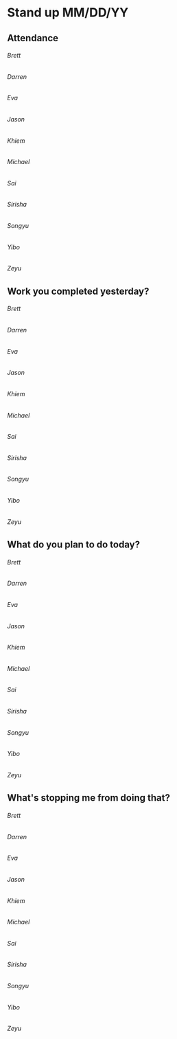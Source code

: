 # Stand up MM/DD/YY

## Attendance
###### Brett
###### Darren
###### Eva
###### Jason
###### Khiem
###### Michael
###### Sai
###### Sirisha
###### Songyu
###### Yibo
###### Zeyu


## Work you completed yesterday?
###### Brett
###### Darren
###### Eva
###### Jason
###### Khiem
###### Michael
###### Sai
###### Sirisha
###### Songyu
###### Yibo
###### Zeyu

## What do you plan to do today?
###### Brett
###### Darren
###### Eva
###### Jason
###### Khiem
###### Michael
###### Sai
###### Sirisha
###### Songyu
###### Yibo
###### Zeyu


## What's stopping me from doing that?
###### Brett
###### Darren
###### Eva
###### Jason
###### Khiem
###### Michael
###### Sai
###### Sirisha
###### Songyu
###### Yibo
###### Zeyu
